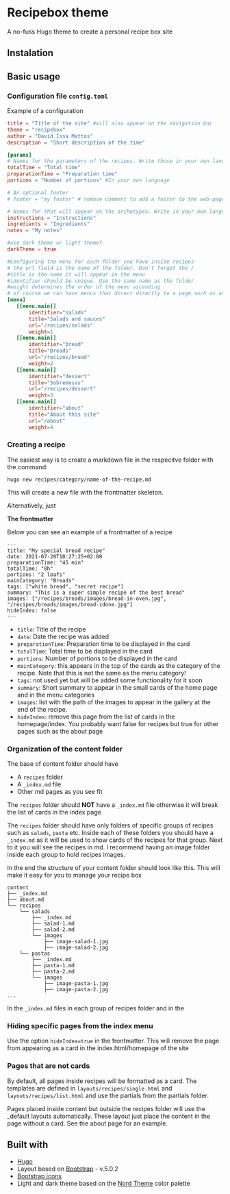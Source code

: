 # Recipebox theme

A no-fuss Hugo theme to create a personal recipe box site

## Instalation


## Basic usage

### Configuration file `config.toml`

Example of a configuration
 ```toml
title = "Title of the site" #will also appear on the navigation bar
theme = "recipebox"
author = "David Issa Mattos"
description = "Short description of the time"

[params]
# Names for the parameters of the recipes. Write those in your own language. These will appear on the cards
totalTime = "Total time"
preparationTime = "Preparation time"
portions = "Number of portions" #In your own language

# An optional footer
# footer = "my footer" # remove comment to add a footer to the web-page

# Names for that will appear on the archetypes. Write in your own language
instructions = "Instructions"
ingredients = "Ingredients"
notes = "My notes"

#use dark theme or light theme?
darkTheme = true

#Configuring the menu for each folder you have inside recipes
# the url field is the name of the folder. Don't forget the /
#title is the name it will appear in the menu
#identifier should be unique. Use the same name as the folder
#weight determines the order of the menu ascending
# of course we can have menus that direct directly to a page such as an about page
[menu]
    [[menu.main]]
        identifier="salads"
        title="Salads and sauces"
        url="/recipes/salads"
        weight=1
    [[menu.main]]
        identifier="bread"
        title="Breads"
        url="/recipes/bread"
        weight=2
    [[menu.main]]
        identifier="dessert"
        title="Sobremesas"
        url="/recipes/dessert"
        weight=3
    [[menu.main]]
        identifier="about"
        title="About this site"
        url="/about"
        weight=4
 ```

### Creating a recipe

The easiest way is to create a markdown file in the respecitve folder with the command:

`hugo new recipes/category/name-of-the-recipe.md`

This will create a new file with the frontmatter skeleton.

Alternatively, just 

**The frontmatter**

Below you can see an example of a frontmatter of a recipe

```
---
title: "My special bread recipe"
date: 2021-07-20T10:27:25+02:00
preparationTime: "45 min"
totalTime: "8h"
portions: "2 loafs"
mainCategory: "Breads"
tags: ["white bread", "secret recipe"]
summary: "This is a super simple recipe of the best bread"
images: ["/recipes/breads/images/bread-in-oven.jpg", "/recipes/breads/images/bread-idone.jpg"]
hideIndex: false
---
```

* `title`: Title of the recipe
* `date`: Date the recipe was added
* `preparationTime`: Preparation time to be displayed in the card
* `totalTime`: Total time to be displayed in the card
* `portions`: Number of portions to be displayed in the card
* `mainCategory`: this appears in the top of the cards as the category of the recipe. Note that this is not the same as the menu category!
* `tags`: not used yet but will be added some functionality for it soon
* `summary`: Short summary to appear in the small cards of the home page and in the menu categories
* `images`: list with the path of the images to appear in the gallery at the end of the recipe.
* `hideIndex`: remove this page from the list of cards in the homepage/index. You probably want false for recipes but true for other pages such as the about page

### Organization of the content folder

The base of content folder should have
* A `recipes` folder
* A `_index.md` file
* Other md pages as you see fit

The `recipes` folder should **NOT** have a `_index.md` file otherwise it will break the list of cards in the index page

The `recipes` folder should have only folders of specific groups of recipes such as `salads`, `pasta` etc. Inside each of these folders you should have a `_index.md` as it will be used to show cards of the recipes for that group. Next to it you will see the recipes in md. I recommend having an image folder inside each group to hold recipes images.

In the end the structure of your content folder should look like this. This will make it easy for you to manage your recipe box

```
content
├── _index.md
├── about.md
└── recipes
    └── salads
        ├── _index.md
        ├── salad-1.md
        ├── salad-2.md
        └── images
            ├── image-salad-1.jpg
            ├── image-salad-2.jpg
    └── pastas
        ├── _index.md
        ├── pasta-1.md
        ├── pasta-2.md
        └── images
            ├── image-pasta-1.jpg
            ├── image-pasta-2.jpg 
...
```

In the `_index.md` files in each group of recipes folder and in the 

### Hiding specific pages from the index menu

Use the option `hideIndex=true` in the frontmatter. This will remove the page from appearing as a card in the index.html/homepage of the site

### Pages that are not cards

By default, all pages inside recipes will be formatted as a card. The templates are defined in `layouts/recipes/single.html` and `layouts/recipes/list.html` and use the partials from the partials folder.

Pages placed inside content but outside the recipes folder will use the _default layouts automatically. These layout just place the content in the page without a card. See the about page for an example.


## Built with

* [Hugo](https://gohugo.io/)
* Layout based on [Bootstrap](https://getbootstrap.com/) - v.5.0.2
* [Bootstrap icons](https://icons.getbootstrap.com/)
* Light and dark theme based on the [Nord Theme](https://www.nordtheme.com/) color palette 